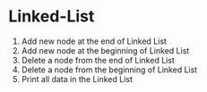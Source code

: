 # Linked-List
1. Add new node at the end of Linked List
2. Add new node at the beginning of Linked List 
3. Delete a node from the end of Linked List
4. Delete a node from the beginning of Linked List 
5. Print all data in the Linked List
